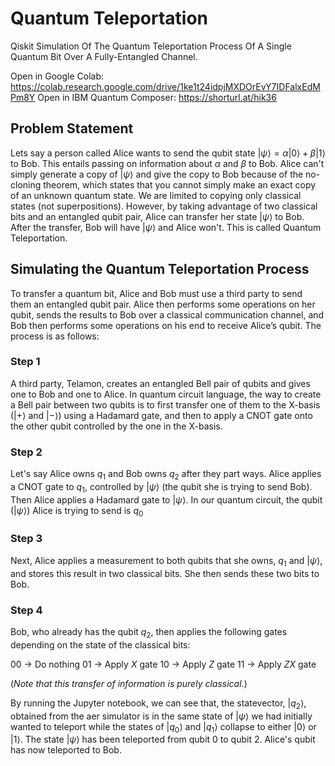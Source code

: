 # Quantum Teleportation
Qiskit Simulation Of The Quantum Teleportation Process Of A Single Quantum Bit Over A Fully-Entangled Channel.

Open in Google Colab: https://colab.research.google.com/drive/1ke1t24idpjMXDOrEvY7IDFalxEdMPm8Y
Open in IBM Quantum Composer: https://shorturl.at/hik36

## Problem Statement
Lets say a person called Alice wants to send the qubit state
$\vert\psi\rangle = \alpha\vert0\rangle + \beta\vert1\rangle$ to Bob. This entails passing on information about $\alpha$ and $\beta$ to Bob.
Alice can't simply generate a copy of $\vert\psi\rangle$ and give the copy to Bob because of the no-cloning theorem, which states that you cannot simply make an exact copy of an unknown quantum state. We are limited to copying only classical states (not superpositions).
However, by taking advantage of two classical bits and an entangled qubit pair, Alice can transfer her state $\vert\psi\rangle$ to Bob. After the transfer, Bob will have $\vert\psi\rangle$ and Alice won't. This is called Quantum Teleportation.

## Simulating the Quantum Teleportation Process
To transfer a quantum bit, Alice and Bob must use a third party to send them an entangled qubit pair. Alice then performs some operations on her qubit, sends the results to Bob over a classical communication channel, and Bob then performs some operations on his end to receive Alice’s qubit. The process is as follows:

### Step 1
A third party, Telamon, creates an entangled Bell pair of qubits and gives one to Bob and one to Alice. In quantum circuit language, the way to create a Bell pair between two qubits is to first transfer one of them to the X-basis ($|+\rangle$ and $|-\rangle$) using a Hadamard gate, and then to apply a CNOT gate onto the other qubit controlled by the one in the X-basis. 

### Step 2 

Let's say Alice owns $q_1$ and Bob owns $q_2$ after they part ways.
Alice applies a CNOT gate to $q_1$, controlled by $\vert\psi\rangle$ (the qubit she is trying to send Bob). Then Alice applies a Hadamard gate to $|\psi\rangle$. In our quantum circuit, the qubit ($|\psi\rangle$) Alice is trying to send is $q_0$

### Step 3

Next, Alice applies a measurement to both qubits that she owns, $q_1$ and $\vert\psi\rangle$, and stores this result in two classical bits. She then sends these two bits to Bob.

### Step 4

Bob, who already has the qubit $q_2$, then applies the following gates depending on the state of the classical bits:

00 $\rightarrow$ Do nothing
01 $\rightarrow$ Apply $X$ gate
10 $\rightarrow$ Apply $Z$ gate
11 $\rightarrow$ Apply $ZX$ gate

(*Note that this transfer of information is purely classical*.)

By running the Jupyter notebook, we can see that, the statevector, $|q_2\rangle$, obtained from the aer simulator is in the same state of $|\psi\rangle$ we had initially wanted to teleport while the states of $|q_0\rangle$ and $|q_1\rangle$ collapse to either $|0\rangle$ or $|1\rangle$. The state $|\psi\rangle$ has been teleported from qubit 0 to qubit 2. Alice's qubit has now teleported to Bob.
